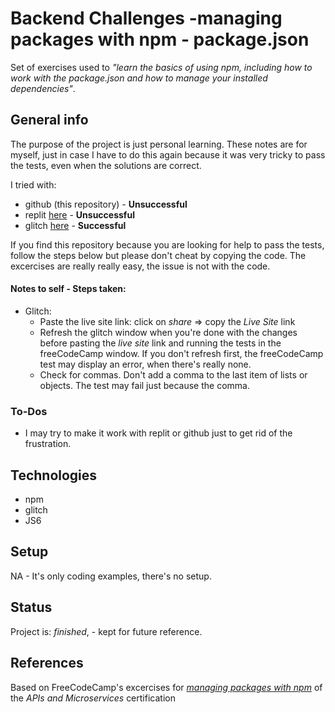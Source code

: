# Backend Challenges -managing packages with npm - package.json
Set of exercises used to _"learn the basics of using npm, including how to work with the package.json and how to manage your installed dependencies"_.

## General info
The purpose of the project is just personal learning. These notes are for myself, just in case I have to do this again because it was very tricky to pass the tests, even when the solutions are correct. 
 
I tried with: 
* github (this repository) - **Unsuccessful**
* replit [here](https://replit.com/@CandyTale55/candytale55-npm-freeCodeCamp) - **Unsuccessful**
* glitch [here](https://glitch.com/edit/#!/gleaming-shining-hellebore?path=package.json%3A19%3A21) - **Successful**

If you find this repository because you are looking for help to pass the tests, follow the steps below but please don't cheat by copying the code. The excercises are really really easy, the issue is not with the code.

#### Notes to self - Steps taken:
* Glitch:
  * Paste the live site link: click on _share_ => copy the _Live Site_ link
  * Refresh the glitch window when you're done with the changes before pasting the _live site_ link and running the tests in the freeCodeCamp window. If you don't refresh first, the freeCodeCamp test may display an error, when there's really none.
  * Check for commas. Don't add a comma to the last item of lists or objects. The test may fail just because the comma. 

### To-Dos
* I may try to make it work with replit or github just to get rid of the frustration. 

## Technologies
* npm
* glitch
* JS6

## Setup
NA - It's only coding examples, there's no setup.

## Status
Project is: _finished_, - kept for future reference.

## References
Based on FreeCodeCamp's excercises for _[managing packages with npm](https://www.freecodecamp.org/learn/apis-and-microservices/#managing-packages-with-npm)_ of the _APIs and Microservices_ certification

